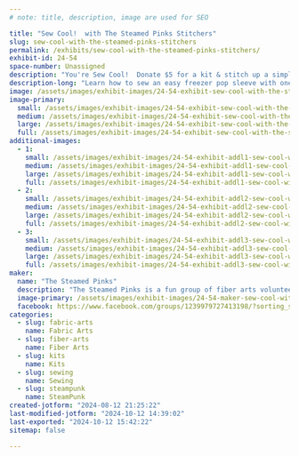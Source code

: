 ```yaml
---
# note: title, description, image are used for SEO

title: "Sew Cool!  with The Steamed Pinks Stitchers"
slug: sew-cool-with-the-steamed-pinks-stitchers
permalink: /exhibits/sew-cool-with-the-steamed-pinks-stitchers/
exhibit-id: 24-54
space-number: Unassigned
description: "You're Sew Cool!  Donate $5 for a kit & stitch up a simple sleeve for your FREE Freezer-Pop* today!"
description-long: "Learn how to sew an easy freezer pop sleeve with one of our cool kits (a $5 donation for your choice of designs) - and then enjoy a FREE freezer pop to celebrate your stitching skills!   "
image: /assets/images/exhibit-images/24-54-exhibit-sew-cool-with-the-steamed-pinks-stitchers-freezer-pop-sleeves-large.jpg
image-primary: 
  small: /assets/images/exhibit-images/24-54-exhibit-sew-cool-with-the-steamed-pinks-stitchers-freezer-pop-sleeves-small.jpg
  medium: /assets/images/exhibit-images/24-54-exhibit-sew-cool-with-the-steamed-pinks-stitchers-freezer-pop-sleeves-medium.jpg
  large: /assets/images/exhibit-images/24-54-exhibit-sew-cool-with-the-steamed-pinks-stitchers-freezer-pop-sleeves-large.jpg
  full: /assets/images/exhibit-images/24-54-exhibit-sew-cool-with-the-steamed-pinks-stitchers-freezer-pop-sleeves-full.jpg
additional-images: 
  - 1:
    small: /assets/images/exhibit-images/24-54-exhibit-addl1-sew-cool-with-the-steamed-pinks-stitchers-decorative-stitches-on-display-small.jpg
    medium: /assets/images/exhibit-images/24-54-exhibit-addl1-sew-cool-with-the-steamed-pinks-stitchers-decorative-stitches-on-display-medium.jpg
    large: /assets/images/exhibit-images/24-54-exhibit-addl1-sew-cool-with-the-steamed-pinks-stitchers-decorative-stitches-on-display-large.jpg
    full: /assets/images/exhibit-images/24-54-exhibit-addl1-sew-cool-with-the-steamed-pinks-stitchers-decorative-stitches-on-display-full.jpg
  - 2:
    small: /assets/images/exhibit-images/24-54-exhibit-addl2-sew-cool-with-the-steamed-pinks-stitchers-mentoring-while-sewing-small.jpg
    medium: /assets/images/exhibit-images/24-54-exhibit-addl2-sew-cool-with-the-steamed-pinks-stitchers-mentoring-while-sewing-medium.jpg
    large: /assets/images/exhibit-images/24-54-exhibit-addl2-sew-cool-with-the-steamed-pinks-stitchers-mentoring-while-sewing-large.jpg
    full: /assets/images/exhibit-images/24-54-exhibit-addl2-sew-cool-with-the-steamed-pinks-stitchers-mentoring-while-sewing-full.jpg
  - 3:
    small: /assets/images/exhibit-images/24-54-exhibit-addl3-sew-cool-with-the-steamed-pinks-stitchers-sewing-class-cover-photo-small.jpg
    medium: /assets/images/exhibit-images/24-54-exhibit-addl3-sew-cool-with-the-steamed-pinks-stitchers-sewing-class-cover-photo-medium.jpg
    large: /assets/images/exhibit-images/24-54-exhibit-addl3-sew-cool-with-the-steamed-pinks-stitchers-sewing-class-cover-photo-large.jpg
    full: /assets/images/exhibit-images/24-54-exhibit-addl3-sew-cool-with-the-steamed-pinks-stitchers-sewing-class-cover-photo-full.jpg
maker: 
  name: "The Steamed Pinks"
  description: "The Steamed Pinks is a fun group of fiber arts volunteers, good friends, and fun folks that currently meet up at FamiLAB Makerspace in Longwood, FL - on Wednesday Afternoons from 1:30-4:00 pm.  We work on easy sewing, serging, crocheting, loom & machine knitting, weaving, braiding, knotting, and felting projects to give, share, or sell.  We enjoy laughing and socializing while we work, and we pride ourselves on inspiring one another to try new skills and make cool new mistakes together!  100% of the proceeds from the Steamed Pinks' mentoring & fundraising auxiliary efforts go to support Fiber Arts Related Education, Makerships, Community Outreach Craft-Kit-Packing, Supplies, Tools, and Equipment/Maintenance; through our ongoing collaborations with FamiLAB.org and Helpertuntiy.org.  "
  image-primary: /assets/images/exhibit-images/24-54-maker-sew-cool-with-the-steamed-pinks-stitchers-steamed-pinks-flamingo-medium.jpg
  facebook: https://www.facebook.com/groups/1239979727413198/?sorting_setting=CHRONOLOGICAL
categories: 
  - slug: fabric-arts
    name: Fabric Arts
  - slug: fiber-arts
    name: Fiber Arts
  - slug: kits
    name: Kits
  - slug: sewing
    name: Sewing
  - slug: steampunk
    name: SteamPunk
created-jotform: "2024-08-12 21:25:22"
last-modified-jotform: "2024-10-12 14:39:02"
last-exported: "2024-10-12 15:42:22"
sitemap: false

---
```

